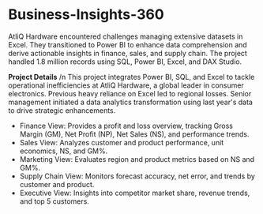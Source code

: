 # Business-Insights-360
AtliQ Hardware encountered challenges managing extensive datasets in Excel. They transitioned to Power BI to enhance data comprehension and derive actionable insights in finance, sales, and supply chain. The project handled 1.8 million records using SQL, Power BI, Excel, and DAX Studio.

**Project Details** /n
This project integrates Power BI, SQL, and Excel to tackle operational inefficiencies at AtliQ Hardware, a global leader in consumer electronics. Previous heavy reliance on Excel led to regional losses. Senior management initiated a data analytics transformation using last year's data to drive strategic enhancements.

- Finance View: Provides a profit and loss overview, tracking Gross Margin (GM), Net Profit (NP), Net Sales (NS), and performance trends.
- Sales View: Analyzes customer and product performance, unit economics, NS, and GM%.
- Marketing View: Evaluates region and product metrics based on NS and GM%.
- Supply Chain View: Monitors forecast accuracy, net error, and trends by customer and product.
- Executive View: Insights into competitor market share, revenue trends, and top 5 customers.
